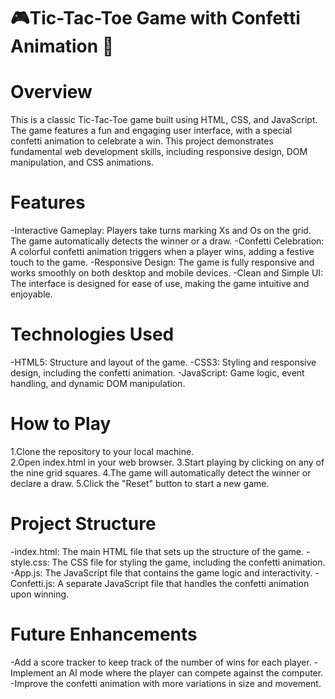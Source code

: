 # 🎮Tic-Tac-Toe Game with Confetti Animation 🎉

# Overview
This is a classic Tic-Tac-Toe game built using HTML, CSS, and JavaScript. The game features a fun and engaging user interface, with a special confetti animation to celebrate a win. This project demonstrates fundamental web development skills, including responsive design, DOM manipulation, and CSS animations.

# Features
-Interactive Gameplay: Players take turns marking Xs and Os on the grid. The game automatically detects the winner or a draw.
-Confetti Celebration: A colorful confetti animation triggers when a player wins, adding a festive touch to the game.
-Responsive Design: The game is fully responsive and works smoothly on both desktop and mobile devices.
-Clean and Simple UI: The interface is designed for ease of use, making the game intuitive and enjoyable.

# Technologies Used
-HTML5: Structure and layout of the game.
-CSS3: Styling and responsive design, including the confetti animation.
-JavaScript: Game logic, event handling, and dynamic DOM manipulation.

# How to Play
1.Clone the repository to your local machine.<br>
2.Open index.html in your web browser.
3.Start playing by clicking on any of the nine grid squares.
4.The game will automatically detect the winner or declare a draw.
5.Click the "Reset" button to start a new game.

# Project Structure
-index.html: The main HTML file that sets up the structure of the game.
-style.css: The CSS file for styling the game, including the confetti animation.
-App.js: The JavaScript file that contains the game logic and interactivity.
-Confetti.js: A separate JavaScript file that handles the confetti animation upon winning.

# Future Enhancements
-Add a score tracker to keep track of the number of wins for each player.
-Implement an AI mode where the player can compete against the computer.
-Improve the confetti animation with more variations in size and movement.